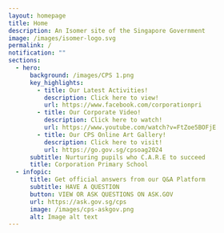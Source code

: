 ```yaml
---
layout: homepage
title: Home
description: An Isomer site of the Singapore Government
image: /images/isomer-logo.svg
permalink: /
notification: ""
sections:
  - hero:
      background: /images/CPS 1.png
      key_highlights:
        - title: Our Latest Activities!
          description: Click here to view!
          url: https://www.facebook.com/corporationpri
        - title: Our Corporate Video!
          description: Click here to watch!
          url: https://www.youtube.com/watch?v=FtZoe5BOFjE
        - title: Our CPS Online Art Gallery!
          description: Click here to visit!
          url: https://go.gov.sg/cpsoag2024
      subtitle: Nurturing pupils who C.A.R.E to succeed
      title: Corporation Primary School
  - infopic:
      title: Get official answers from our Q&A Platform
      subtitle: HAVE A QUESTION
      button: VIEW OR ASK QUESTIONS ON ASK.GOV
      url: https://ask.gov.sg/cps
      image: /images/cps-askgov.png
      alt: Image alt text
---
```

